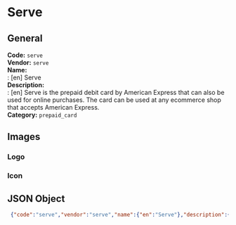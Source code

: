 # Serve 
## General 
**Code:** `serve`  
**Vendor:** `serve`  
**Name:**  
:	[en] Serve  
**Description:**  
: [en] Serve is the prepaid debit card by American Express that can also be used for online purchases. The card can be used at any ecommerce shop that accepts American Express.  
**Category:** `prepaid_card`  
## Images 
### Logo 
### Icon 
## JSON Object 
```json
 {"code":"serve","vendor":"serve","name":{"en":"Serve"},"description":{"en":"Serve is the prepaid debit card by American Express that can also be used for online purchases.\u00a0The card can be used at any ecommerce shop that accepts American Express."},"countries":null,"category":"prepaid_card"}```  
